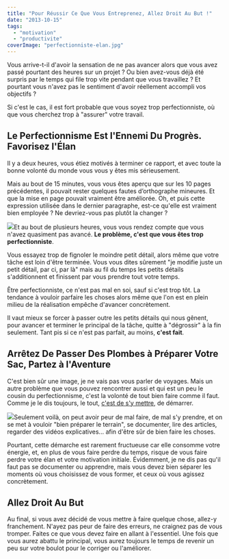 ```yaml
---
title: "Pour Réussir Ce Que Vous Entreprenez, Allez Droit Au But !"
date: "2013-10-15"
tags:
  - "motivation"
  - "productivite"
coverImage: "perfectionniste-elan.jpg"
---
```


Vous arrive-t-il d'avoir la sensation de ne pas avancer alors que vous avez passé pourtant des heures sur un projet ? Ou bien avez-vous déjà été surpris par le temps qui file trop vite pendant que vous travaillez ? Et pourtant vous n'avez pas le sentiment d'avoir réellement accompli vos objectifs ?

Si c'est le cas, il est fort probable que vous soyez trop perfectionniste, où que vous cherchez trop à "assurer" votre travail.<!--more-->

## Le Perfectionnisme Est l'Ennemi Du Progrès. Favorisez l'Élan

Il y a deux heures, vous étiez motivés à terminer ce rapport, et avec toute la bonne volonté du monde vous vous y êtes mis sérieusement.

Mais au bout de 15 minutes, vous vous êtes aperçu que sur les 10 pages précédentes, il pouvait rester quelques fautes d’orthographe mineures. Et que la mise en page pouvait vraiment être améliorée. Oh, et puis cette expression utilisée dans le dernier paragraphe, est-ce qu'elle est vraiment bien employée ? Ne devriez-vous pas plutôt la changer ?

![](images/details-temps.jpg)Et au bout de plusieurs heures, vous vous rendez compte que vous n'avez quasiment pas avancé. **Le problème, c'est que vous êtes trop perfectionniste**.

Vous essayez trop de fignoler le moindre petit détail, alors même que votre tâche est loin d'être terminée. Vous vous dites sûrement "je modifie juste un petit détail, par ci, par là" mais au fil du temps les petits détails s'additionnent et finissent par vous prendre tout votre temps.

Être perfectionniste, ce n'est pas mal en soi, sauf si c'est trop tôt. La tendance à vouloir parfaire les choses alors même que l'on est en plein milieu de la réalisation empêche d'avancer concrètement.

Il vaut mieux se forcer à passer outre les petits détails qui nous gênent, pour avancer et terminer le principal de la tâche, quitte à "dégrossir" à la fin seulement. Tant pis si ce n'est pas parfait, au moins, **c'est fait**.

## Arrêtez De Passer Des Plombes à Préparer Votre Sac, Partez à l'Aventure

C'est bien sûr une image, je ne vais pas vous parler de voyages. Mais un autre problème que vous pouvez rencontrer aussi et qui est un peu le cousin du perfectionnisme, c'est la volonté de tout bien faire comme il faut. Comme je le dis toujours, le tout, [c'est de s'y mettre](/la-cle-cest-de-sy-mettre/), de démarrer.

![](images/indiana-jones-sacs.jpg)Seulement voilà, on peut avoir peur de mal faire, de mal s'y prendre, et on se met à vouloir "bien préparer le terrain", se documenter, lire des articles, regarder des vidéos explicatives... afin d'être sûr de bien faire les choses.

Pourtant, cette démarche est rarement fructueuse car elle consomme votre énergie, et, en plus de vous faire perdre du temps, risque de vous faire perdre votre élan et votre motivation initiale. Évidemment, je ne dis pas qu'il faut pas se documenter ou apprendre, mais vous devez bien séparer les moments où vous choisissez de vous former, et ceux où vous agissez concrètement.

## Allez Droit Au But

Au final, si vous avez décidé de vous mettre à faire quelque chose, allez-y franchement. N'ayez pas peur de faire des erreurs, ne craignez pas de vous tromper. Faites ce que vous devez faire en allant à l'essentiel. Une fois que vous aurez abattu le principal, vous aurez toujours le temps de revenir un peu sur votre boulot pour le corriger ou l'améliorer.
